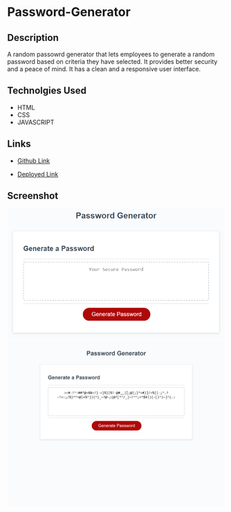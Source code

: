 # Password-Generator


## Description 
A random passowrd generator that lets employees to generate a random password based on criteria they have selected. It provides better security and a peace of mind. It has a clean and a responsive user interface. 


## Technolgies Used
- HTML
- CSS
- JAVASCRIPT    

## Links 
- [Github Link](https://github.com/rajveer-s/Password-Generator)

- [Deployed Link]()






## Screenshot
![Screenshot1](./Assets/03-javascript-homework-demo.png)
![Screenshot2](./Assets/screenshot.png)